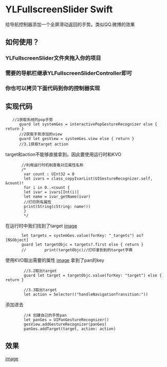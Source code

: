 # YLFullscreenSlider Swift
给导航控制器添加一个全屏滑动返回的手势。类似QQ.微博的效果
## 如何使用？
### YLFullscreenSlider文件夹拖入你的项目
### 需要的导航栏继承YLFullscreenSliderController即可
### 你也可以拷贝下面代码到你的控制器实现
## 实现代码
  ```
     //1获取系统的pop手势
        guard let systemGes = interactivePopGestureRecognizer else { return }
        //2获取手势添加的view
        guard let gesView = systemGes.view else { return }
        //3.1获取target action
  ```
  target和action不能够直接拿到。因此要使用运行时和KVO
 ```
        //利用运行时机制查看对应属性名称
        /*
         var count : UInt32 = 0
         let ivars = class_copyIvarList(UIGestureRecognizer.self, &count)!
         for i in 0..<count {
         let ivar = ivars[Int(i)]
         let name = ivar_getName(ivar)
         //打印所有属性
         print(String(cString: name!))
         }
         */
```
在运行时中我们找到了target
[image](http://og3u5glro.bkt.clouddn.com/all.png?imageView2/2/w/308/h/210/interlace/1/q/100)

 ```
        let targets = systemGes.value(forKey: "_targets") as? [NSObject]
        guard let targetObjc = targets?.first else { return }
        //        print(targetObjc)//打印拿到到的target字典
```
使用KVO取出需要的属性
[image](http://og3u5glro.bkt.clouddn.com/pan.png?imageView2/2/w/308/h/210/interlace/1/q/100)
拿到了pan的key
```
        //3.2取出target
        guard let target = targetObjc.value(forKey: "target") else { return }
 
        //3.3取出target
        let action = Selector(("handleNavigationTransition:"))
```
 添加进去
```
        //4 创建自己的手势pan
        let panGes = UIPanGestureRecognizer()
        gesView.addGestureRecognizer(panGes)
        panGes.addTarget(target, action: action)
```
## 效果
[image](http://og3u5glro.bkt.clouddn.com/push.gif)
